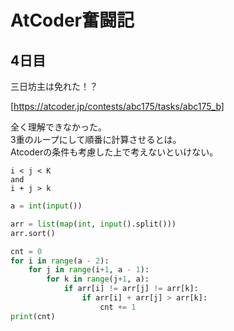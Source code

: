 # AtCoder奮闘記
## 4日目
三日坊主は免れた！？

[https://atcoder.jp/contests/abc175/tasks/abc175_b]

全く理解できなかった。    
3重のループにして順番に計算させるとは。    
Atcoderの条件も考慮した上で考えないといけない。   

```
i < j < K
and
i + j > k
```

```python
a = int(input())

arr = list(map(int, input().split()))
arr.sort()

cnt = 0
for i in range(a - 2):
    for j in range(i+1, a - 1):
        for k in range(j+1, a):
            if arr[i] != arr[j] != arr[k]:
                if arr[i] + arr[j] > arr[k]:
                    cnt += 1
print(cnt)

```